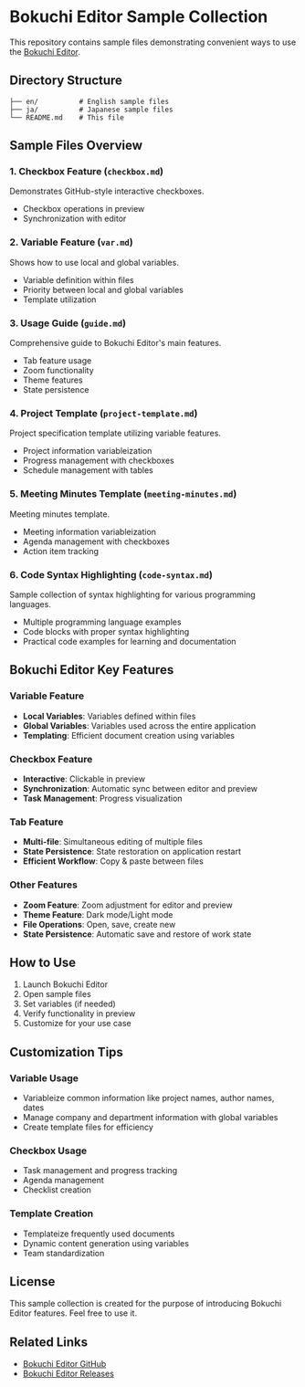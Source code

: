 # Bokuchi Editor Sample Collection

This repository contains sample files demonstrating convenient ways to use the [Bokuchi Editor](https://github.com/Bokuchi-Editor/bokuchi).

## Directory Structure

```
├── en/          # English sample files
├── ja/          # Japanese sample files
└── README.md    # This file
```

## Sample Files Overview

### 1. Checkbox Feature (`checkbox.md`)
Demonstrates GitHub-style interactive checkboxes.
- Checkbox operations in preview
- Synchronization with editor

### 2. Variable Feature (`var.md`)
Shows how to use local and global variables.
- Variable definition within files
- Priority between local and global variables
- Template utilization

### 3. Usage Guide (`guide.md`)
Comprehensive guide to Bokuchi Editor's main features.
- Tab feature usage
- Zoom functionality
- Theme features
- State persistence

### 4. Project Template (`project-template.md`)
Project specification template utilizing variable features.
- Project information variableization
- Progress management with checkboxes
- Schedule management with tables

### 5. Meeting Minutes Template (`meeting-minutes.md`)
Meeting minutes template.
- Meeting information variableization
- Agenda management with checkboxes
- Action item tracking

### 6. Code Syntax Highlighting (`code-syntax.md`)
Sample collection of syntax highlighting for various programming languages.
- Multiple programming language examples
- Code blocks with proper syntax highlighting
- Practical code examples for learning and documentation

## Bokuchi Editor Key Features

### Variable Feature
- **Local Variables**: Variables defined within files
- **Global Variables**: Variables used across the entire application
- **Templating**: Efficient document creation using variables

### Checkbox Feature
- **Interactive**: Clickable in preview
- **Synchronization**: Automatic sync between editor and preview
- **Task Management**: Progress visualization

### Tab Feature
- **Multi-file**: Simultaneous editing of multiple files
- **State Persistence**: State restoration on application restart
- **Efficient Workflow**: Copy & paste between files

### Other Features
- **Zoom Feature**: Zoom adjustment for editor and preview
- **Theme Feature**: Dark mode/Light mode
- **File Operations**: Open, save, create new
- **State Persistence**: Automatic save and restore of work state

## How to Use

1. Launch Bokuchi Editor
2. Open sample files
3. Set variables (if needed)
4. Verify functionality in preview
5. Customize for your use case

## Customization Tips

### Variable Usage
- Variableize common information like project names, author names, dates
- Manage company and department information with global variables
- Create template files for efficiency

### Checkbox Usage
- Task management and progress tracking
- Agenda management
- Checklist creation

### Template Creation
- Templateize frequently used documents
- Dynamic content generation using variables
- Team standardization

## License

This sample collection is created for the purpose of introducing Bokuchi Editor features.
Feel free to use it.

## Related Links

- [Bokuchi Editor GitHub](https://github.com/Bokuchi-Editor/bokuchi)
- [Bokuchi Editor Releases](https://github.com/Bokuchi-Editor/bokuchi/releases)
